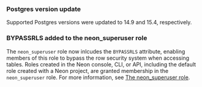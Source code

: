 ### Postgres version update

Supported Postgres versions were updated to 14.9 and 15.4, respectively.

### BYPASSRLS added to the neon_superuser role

The `neon_superuser` role now inlcudes the `BYPASSRLS` attribute, enabling members of this role to bypass the row security system when accessing tables. Roles created in the Neon console, CLI, or API, including the default role created with a Neon project, are granted membership in the `neon_superuser` role. For more information, see [The neon_superuser role](/docs/manage/roles#the-neonsuperuser-role).
